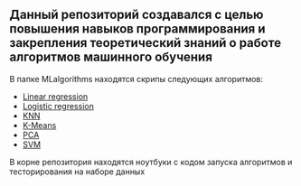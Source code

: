 ## Данный репозиторий создавался с целью повышения навыков программирования и закрепления теоретический знаний о работе алгоритмов машинного обучения

В папке  MLalgorithms находятся скрипы следующих алгоритмов:
- [Linear regression](https://github.com/skyandd/ML/blob/master/MLalgorithms/linear_regression.py)
- [Logistic regression](https://github.com/skyandd/ML/blob/master/MLalgorithms/logistic_regression.py)
- [KNN](https://github.com/skyandd/ML/blob/master/MLalgorithms/knn.py)
- [K-Means](https://github.com/skyandd/ML/blob/master/MLalgorithms/kmeans.py)
- [PCA](https://github.com/skyandd/ML/blob/master/MLalgorithms/pca.py)
- [SVM](https://github.com/skyandd/ML/blob/master/MLalgorithms/svm.py)

В корне репозитория находятся ноутбуки с кодом запуска алгоритмов и тесторирования на наборе данных
